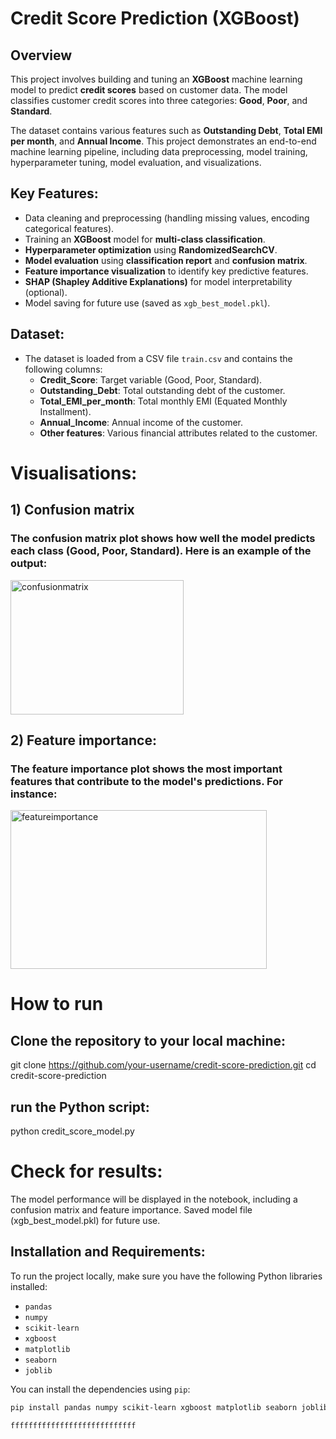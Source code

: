 
# Credit Score Prediction (XGBoost)

## Overview
This project involves building and tuning an **XGBoost** machine learning model to predict **credit scores** based on customer data. The model classifies customer credit scores into three categories: **Good**, **Poor**, and **Standard**.

The dataset contains various features such as **Outstanding Debt**, **Total EMI per month**, and **Annual Income**. This project demonstrates an end-to-end machine learning pipeline, including data preprocessing, model training, hyperparameter tuning, model evaluation, and visualizations.

## Key Features:
- Data cleaning and preprocessing (handling missing values, encoding categorical features).
- Training an **XGBoost** model for **multi-class classification**.
- **Hyperparameter optimization** using **RandomizedSearchCV**.
- **Model evaluation** using **classification report** and **confusion matrix**.
- **Feature importance visualization** to identify key predictive features.
- **SHAP (Shapley Additive Explanations)** for model interpretability (optional).
- Model saving for future use (saved as `xgb_best_model.pkl`).

## Dataset:
- The dataset is loaded from a CSV file `train.csv` and contains the following columns:
  - **Credit_Score**: Target variable (Good, Poor, Standard).
  - **Outstanding_Debt**: Total outstanding debt of the customer.
  - **Total_EMI_per_month**: Total monthly EMI (Equated Monthly Installment).
  - **Annual_Income**: Annual income of the customer.
  - **Other features**: Various financial attributes related to the customer.
 

# Visualisations:
## 1) Confusion matrix
### The confusion matrix plot shows how well the model predicts each class (Good, Poor, Standard). Here is an example of the output:

<img width="277" height="215" alt="confusionmatrix" src="https://github.com/user-attachments/assets/8d4590d1-f173-40f8-a3cd-533ec8ea5fc0" />


## 2) Feature importance:
### The feature importance plot shows the most important features that contribute to the model's predictions. For instance:

<img width="410" height="254" alt="featureimportance" src="https://github.com/user-attachments/assets/39993adc-ff75-4dc8-a8db-729af790779f" />

















# How to run
## Clone the repository to your local machine:
git clone https://github.com/your-username/credit-score-prediction.git
cd credit-score-prediction

## run the Python script:
python credit_score_model.py

# Check for results:
The model performance will be displayed in the notebook, including a confusion matrix and feature importance.
Saved model file (xgb_best_model.pkl) for future use.


## Installation and Requirements:
To run the project locally, make sure you have the following Python libraries installed:
- `pandas`
- `numpy`
- `scikit-learn`
- `xgboost`
- `matplotlib`
- `seaborn`
- `joblib`

You can install the dependencies using `pip`:
```bash
pip install pandas numpy scikit-learn xgboost matplotlib seaborn joblib

ffffffffffffffffffffffffffff









